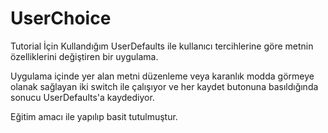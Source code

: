 # UserChoice
Tutorial İçin Kullandığım UserDefaults ile kullanıcı tercihlerine göre metnin özelliklerini değiştiren bir uygulama.

Uygulama içinde yer alan metni düzenleme veya karanlık modda görmeye olanak sağlayan iki switch ile çalışıyor ve her kaydet
butonuna basıldığında sonucu UserDefaults'a kaydediyor.

Eğitim amacı ile yapılıp basit tutulmuştur.

